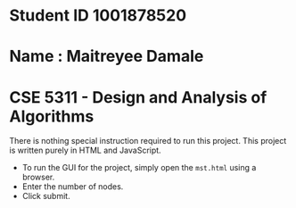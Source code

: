 # Student ID 1001878520
# Name : Maitreyee Damale
# CSE 5311 - Design and Analysis of Algorithms


There is nothing special instruction required to run this project. This project is written purely in HTML and JavaScript. 
- To run the GUI for the project, simply open the `mst.html` using a browser.
- Enter the number of nodes. 
- Click submit.